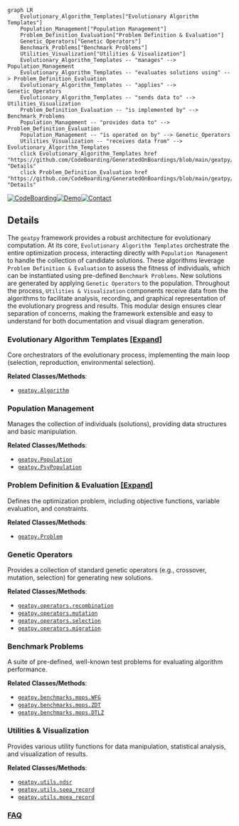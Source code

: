 ```mermaid
graph LR
    Evolutionary_Algorithm_Templates["Evolutionary Algorithm Templates"]
    Population_Management["Population Management"]
    Problem_Definition_Evaluation["Problem Definition & Evaluation"]
    Genetic_Operators["Genetic Operators"]
    Benchmark_Problems["Benchmark Problems"]
    Utilities_Visualization["Utilities & Visualization"]
    Evolutionary_Algorithm_Templates -- "manages" --> Population_Management
    Evolutionary_Algorithm_Templates -- "evaluates solutions using" --> Problem_Definition_Evaluation
    Evolutionary_Algorithm_Templates -- "applies" --> Genetic_Operators
    Evolutionary_Algorithm_Templates -- "sends data to" --> Utilities_Visualization
    Problem_Definition_Evaluation -- "is implemented by" --> Benchmark_Problems
    Population_Management -- "provides data to" --> Problem_Definition_Evaluation
    Population_Management -- "is operated on by" --> Genetic_Operators
    Utilities_Visualization -- "receives data from" --> Evolutionary_Algorithm_Templates
    click Evolutionary_Algorithm_Templates href "https://github.com/CodeBoarding/GeneratedOnBoardings/blob/main/geatpy/Evolutionary_Algorithm_Templates.md" "Details"
    click Problem_Definition_Evaluation href "https://github.com/CodeBoarding/GeneratedOnBoardings/blob/main/geatpy/Problem_Definition_Evaluation.md" "Details"
```

[![CodeBoarding](https://img.shields.io/badge/Generated%20by-CodeBoarding-9cf?style=flat-square)](https://github.com/CodeBoarding/GeneratedOnBoardings)[![Demo](https://img.shields.io/badge/Try%20our-Demo-blue?style=flat-square)](https://www.codeboarding.org/demo)[![Contact](https://img.shields.io/badge/Contact%20us%20-%20contact@codeboarding.org-lightgrey?style=flat-square)](mailto:contact@codeboarding.org)

## Details

The `geatpy` framework provides a robust architecture for evolutionary computation. At its core, `Evolutionary Algorithm Templates` orchestrate the entire optimization process, interacting directly with `Population Management` to handle the collection of candidate solutions. These algorithms leverage `Problem Definition & Evaluation` to assess the fitness of individuals, which can be instantiated using pre-defined `Benchmark Problems`. New solutions are generated by applying `Genetic Operators` to the population. Throughout the process, `Utilities & Visualization` components receive data from the algorithms to facilitate analysis, recording, and graphical representation of the evolutionary progress and results. This modular design ensures clear separation of concerns, making the framework extensible and easy to understand for both documentation and visual diagram generation.

### Evolutionary Algorithm Templates [[Expand]](./Evolutionary_Algorithm_Templates.md)
Core orchestrators of the evolutionary process, implementing the main loop (selection, reproduction, environmental selection).


**Related Classes/Methods**:

- <a href="https://github.com/geatpy-dev/geatpy/blob/master/geatpy/Algorithm.py" target="_blank" rel="noopener noreferrer">`geatpy.Algorithm`</a>


### Population Management
Manages the collection of individuals (solutions), providing data structures and basic manipulation.


**Related Classes/Methods**:

- <a href="https://github.com/geatpy-dev/geatpy/blob/master/geatpy/Population.py" target="_blank" rel="noopener noreferrer">`geatpy.Population`</a>
- <a href="https://github.com/geatpy-dev/geatpy/blob/master/geatpy/PsyPopulation.py" target="_blank" rel="noopener noreferrer">`geatpy.PsyPopulation`</a>


### Problem Definition & Evaluation [[Expand]](./Problem_Definition_Evaluation.md)
Defines the optimization problem, including objective functions, variable evaluation, and constraints.


**Related Classes/Methods**:

- <a href="https://github.com/geatpy-dev/geatpy/blob/master/geatpy/Problem.py" target="_blank" rel="noopener noreferrer">`geatpy.Problem`</a>


### Genetic Operators
Provides a collection of standard genetic operators (e.g., crossover, mutation, selection) for generating new solutions.


**Related Classes/Methods**:

- <a href="https://github.com/geatpy-dev/geatpy/blob/master/geatpy/operators/recombination" target="_blank" rel="noopener noreferrer">`geatpy.operators.recombination`</a>
- <a href="https://github.com/geatpy-dev/geatpy/blob/master/geatpy/operators/mutation" target="_blank" rel="noopener noreferrer">`geatpy.operators.mutation`</a>
- <a href="https://github.com/geatpy-dev/geatpy/blob/master/geatpy/operators" target="_blank" rel="noopener noreferrer">`geatpy.operators.selection`</a>
- <a href="https://github.com/geatpy-dev/geatpy/blob/master/geatpy/operators/migration" target="_blank" rel="noopener noreferrer">`geatpy.operators.migration`</a>


### Benchmark Problems
A suite of pre-defined, well-known test problems for evaluating algorithm performance.


**Related Classes/Methods**:

- <a href="https://github.com/geatpy-dev/geatpy/blob/master/geatpy/benchmarks/mops" target="_blank" rel="noopener noreferrer">`geatpy.benchmarks.mops.WFG`</a>
- <a href="https://github.com/geatpy-dev/geatpy/blob/master/geatpy/benchmarks/mops" target="_blank" rel="noopener noreferrer">`geatpy.benchmarks.mops.ZDT`</a>
- <a href="https://github.com/geatpy-dev/geatpy/blob/master/geatpy/benchmarks/mops" target="_blank" rel="noopener noreferrer">`geatpy.benchmarks.mops.DTLZ`</a>


### Utilities & Visualization
Provides various utility functions for data manipulation, statistical analysis, and visualization of results.


**Related Classes/Methods**:

- <a href="https://github.com/geatpy-dev/geatpy/blob/master" target="_blank" rel="noopener noreferrer">`geatpy.utils.ndsr`</a>
- <a href="https://github.com/geatpy-dev/geatpy/blob/master" target="_blank" rel="noopener noreferrer">`geatpy.utils.soea_record`</a>
- <a href="https://github.com/geatpy-dev/geatpy/blob/master" target="_blank" rel="noopener noreferrer">`geatpy.utils.moea_record`</a>




### [FAQ](https://github.com/CodeBoarding/GeneratedOnBoardings/tree/main?tab=readme-ov-file#faq)
